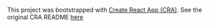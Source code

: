 This project was bootstrapped with [Create React App (CRA)](https://github.com/facebook/create-react-app). See the original CRA README [here](./CREATE-REACT-APP.md)
